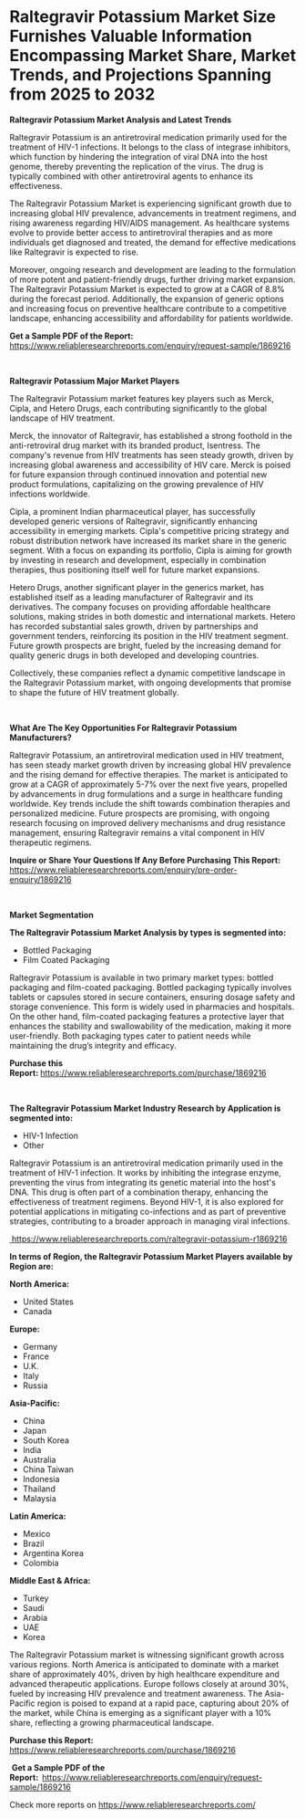 <p><h1>Raltegravir Potassium Market Size Furnishes Valuable Information Encompassing Market Share, Market Trends, and Projections Spanning from 2025 to 2032</h1></p><p><strong>Raltegravir Potassium Market Analysis and Latest Trends</strong></p>
<p><p>Raltegravir Potassium is an antiretroviral medication primarily used for the treatment of HIV-1 infections. It belongs to the class of integrase inhibitors, which function by hindering the integration of viral DNA into the host genome, thereby preventing the replication of the virus. The drug is typically combined with other antiretroviral agents to enhance its effectiveness.</p><p>The Raltegravir Potassium Market is experiencing significant growth due to increasing global HIV prevalence, advancements in treatment regimens, and rising awareness regarding HIV/AIDS management. As healthcare systems evolve to provide better access to antiretroviral therapies and as more individuals get diagnosed and treated, the demand for effective medications like Raltegravir is expected to rise.</p><p>Moreover, ongoing research and development are leading to the formulation of more potent and patient-friendly drugs, further driving market expansion. The Raltegravir Potassium Market is expected to grow at a CAGR of 8.8% during the forecast period. Additionally, the expansion of generic options and increasing focus on preventive healthcare contribute to a competitive landscape, enhancing accessibility and affordability for patients worldwide.</p></p>
<p><strong>Get a Sample PDF of the Report:&nbsp;</strong> <a href="https://www.reliableresearchreports.com/enquiry/request-sample/1869216?utm_campaign=2264&utm_medium=2&utm_source=Github&utm_content=ia&utm_term=08032025&utm_id=raltegravir-potassium">https://www.reliableresearchreports.com/enquiry/request-sample/1869216</a></p>
<p>&nbsp;</p>
<p><strong>Raltegravir Potassium Major Market Players</strong></p>
<p><p>The Raltegravir Potassium market features key players such as Merck, Cipla, and Hetero Drugs, each contributing significantly to the global landscape of HIV treatment. </p><p>Merck, the innovator of Raltegravir, has established a strong foothold in the anti-retroviral drug market with its branded product, Isentress. The company's revenue from HIV treatments has seen steady growth, driven by increasing global awareness and accessibility of HIV care. Merck is poised for future expansion through continued innovation and potential new product formulations, capitalizing on the growing prevalence of HIV infections worldwide.</p><p>Cipla, a prominent Indian pharmaceutical player, has successfully developed generic versions of Raltegravir, significantly enhancing accessibility in emerging markets. Cipla's competitive pricing strategy and robust distribution network have increased its market share in the generic segment. With a focus on expanding its portfolio, Cipla is aiming for growth by investing in research and development, especially in combination therapies, thus positioning itself well for future market expansions.</p><p>Hetero Drugs, another significant player in the generics market, has established itself as a leading manufacturer of Raltegravir and its derivatives. The company focuses on providing affordable healthcare solutions, making strides in both domestic and international markets. Hetero has recorded substantial sales growth, driven by partnerships and government tenders, reinforcing its position in the HIV treatment segment. Future growth prospects are bright, fueled by the increasing demand for quality generic drugs in both developed and developing countries.</p><p>Collectively, these companies reflect a dynamic competitive landscape in the Raltegravir Potassium market, with ongoing developments that promise to shape the future of HIV treatment globally.</p></p>
<p>&nbsp;</p>
<p><strong>What Are The Key Opportunities For Raltegravir Potassium Manufacturers?</strong></p>
<p><p>Raltegravir Potassium, an antiretroviral medication used in HIV treatment, has seen steady market growth driven by increasing global HIV prevalence and the rising demand for effective therapies. The market is anticipated to grow at a CAGR of approximately 5-7% over the next five years, propelled by advancements in drug formulations and a surge in healthcare funding worldwide. Key trends include the shift towards combination therapies and personalized medicine. Future prospects are promising, with ongoing research focusing on improved delivery mechanisms and drug resistance management, ensuring Raltegravir remains a vital component in HIV therapeutic regimens.</p></p>
<p><strong>Inquire or Share Your Questions If Any Before Purchasing This Report:</strong> <a href="https://www.reliableresearchreports.com/enquiry/pre-order-enquiry/1869216?utm_campaign=2264&utm_medium=2&utm_source=Github&utm_content=ia&utm_term=08032025&utm_id=raltegravir-potassium">https://www.reliableresearchreports.com/enquiry/pre-order-enquiry/1869216</a></p>
<p>&nbsp;</p>
<p><strong>Market Segmentation</strong></p>
<p><strong>The Raltegravir Potassium Market Analysis by types is segmented into:</strong></p>
<p><ul><li>Bottled Packaging</li><li>Film Coated Packaging</li></ul></p>
<p><p>Raltegravir Potassium is available in two primary market types: bottled packaging and film-coated packaging. Bottled packaging typically involves tablets or capsules stored in secure containers, ensuring dosage safety and storage convenience. This form is widely used in pharmacies and hospitals. On the other hand, film-coated packaging features a protective layer that enhances the stability and swallowability of the medication, making it more user-friendly. Both packaging types cater to patient needs while maintaining the drug’s integrity and efficacy.</p></p>
<p><strong>Purchase this Report:&nbsp;</strong><a href="https://www.reliableresearchreports.com/purchase/1869216?utm_campaign=2264&utm_medium=2&utm_source=Github&utm_content=ia&utm_term=08032025&utm_id=raltegravir-potassium">https://www.reliableresearchreports.com/purchase/1869216</a></p>
<p>&nbsp;</p>
<p><strong>The Raltegravir Potassium Market Industry Research by Application is segmented into:</strong></p>
<p><ul><li>HIV-1 Infection</li><li>Other</li></ul></p>
<p><p>Raltegravir Potassium is an antiretroviral medication primarily used in the treatment of HIV-1 infection. It works by inhibiting the integrase enzyme, preventing the virus from integrating its genetic material into the host's DNA. This drug is often part of a combination therapy, enhancing the effectiveness of treatment regimens. Beyond HIV-1, it is also explored for potential applications in mitigating co-infections and as part of preventive strategies, contributing to a broader approach in managing viral infections.</p></p>
<p><a href="https://www.reliableresearchreports.com/raltegravir-potassium-r1869216?utm_campaign=2264&utm_medium=2&utm_source=Github&utm_content=ia&utm_term=08032025&utm_id=raltegravir-potassium">&nbsp;https://www.reliableresearchreports.com/raltegravir-potassium-r1869216</a></p>
<p><strong>In terms of Region, the Raltegravir Potassium Market Players available by Region are:</strong></p>
<p>
    <p> <strong> North America: </strong>
        <ul>
            <li>United States</li>
            <li>Canada</li>
        </ul>
        </p> 
    <p> <strong> Europe: </strong>
        <ul>
            <li>Germany</li>
            <li>France</li>
            <li>U.K.</li>
            <li>Italy</li>
            <li>Russia</li>
        </ul>
        </p> 
    <p> <strong> Asia-Pacific: </strong>
        <ul>
            <li>China</li>
            <li>Japan</li>
            <li>South Korea</li>
            <li>India</li>
            <li>Australia</li>
            <li>China Taiwan</li>
            <li>Indonesia</li>
            <li>Thailand</li>
            <li>Malaysia</li>
        </ul>
        </p> 
    <p> <strong> Latin America: </strong>
        <ul>
            <li>Mexico</li>
            <li>Brazil</li>
            <li>Argentina Korea</li>
            <li>Colombia</li>
        </ul>
        </p> 
    <p> <strong> Middle East & Africa: </strong>
        <ul>
            <li>Turkey</li>
            <li>Saudi</li>
            <li>Arabia</li>
            <li>UAE</li>
            <li>Korea</li>
        </ul>
    </p>
    </p>
<p><p>The Raltegravir Potassium market is witnessing significant growth across various regions. North America is anticipated to dominate with a market share of approximately 40%, driven by high healthcare expenditure and advanced therapeutic applications. Europe follows closely at around 30%, fueled by increasing HIV prevalence and treatment awareness. The Asia-Pacific region is poised to expand at a rapid pace, capturing about 20% of the market, while China is emerging as a significant player with a 10% share, reflecting a growing pharmaceutical landscape.</p></p>
<p><strong>Purchase this Report: </strong><a href="https://www.reliableresearchreports.com/purchase/1869216?utm_campaign=2264&utm_medium=2&utm_source=Github&utm_content=ia&utm_term=08032025&utm_id=raltegravir-potassium">https://www.reliableresearchreports.com/purchase/1869216</a></p>
<p>&nbsp;<strong>Get a Sample PDF of the Report:&nbsp;&nbsp;</strong><a href="https://www.reliableresearchreports.com/enquiry/request-sample/1869216?utm_campaign=2264&utm_medium=2&utm_source=Github&utm_content=ia&utm_term=08032025&utm_id=raltegravir-potassium">https://www.reliableresearchreports.com/enquiry/request-sample/1869216</a></p>
<p><strong></strong></p>
<p>Check more reports on <a href="https://www.reliableresearchreports.com/?utm_campaign=2264&utm_medium=2&utm_source=Github&utm_content=ia&utm_term=08032025&utm_id=raltegravir-potassium">https://www.reliableresearchreports.com/</a></p>